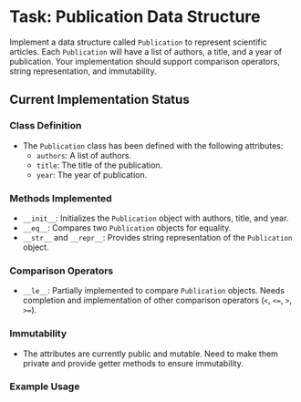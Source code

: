 # Task: Publication Data Structure

Implement a data structure called `Publication` to represent scientific articles. Each `Publication` will have a list of authors, a title, and a year of publication. Your implementation should support comparison operators, string representation, and immutability.

## Current Implementation Status

### Class Definition
- The `Publication` class has been defined with the following attributes:
  - `authors`: A list of authors.
  - `title`: The title of the publication.
  - `year`: The year of publication.

### Methods Implemented
- `__init__`: Initializes the `Publication` object with authors, title, and year.
- `__eq__`: Compares two `Publication` objects for equality.
- `__str__` and `__repr__`: Provides string representation of the `Publication` object.

### Comparison Operators
- `__le__`: Partially implemented to compare `Publication` objects. Needs completion and implementation of other comparison operators (`<`, `<=`, `>`, `>=`).

### Immutability
- The attributes are currently public and mutable. Need to make them private and provide getter methods to ensure immutability.

### Example Usage
